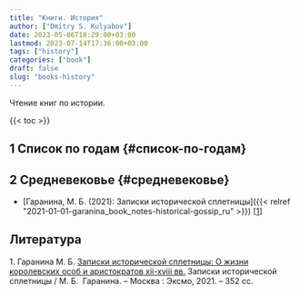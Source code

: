 ```yaml
---
title: "Книги. История"
author: ["Dmitry S. Kulyabov"]
date: 2023-05-06T10:29:00+03:00
lastmod: 2023-07-14T17:36:00+03:00
tags: ["history"]
categories: ["book"]
draft: false
slug: "books-history"
---
```


Чтение книг по истории.

<!--more-->

{{< toc >}}


## <span class="section-num">1</span> Список по годам {#список-по-годам}


## <span class="section-num">2</span> Средневековье {#средневековье}

-   [Гаранина, М. Б. (2021): Записки исторической сплетницы]({{< relref "2021-01-01-garanina_book_notes-historical-gossip_ru" >}}) [<a href="#citeproc_bib_item_1">1</a>]

## Литература

<div class="csl-bib-body">
  <div class="csl-entry"><a id="citeproc_bib_item_1"></a>1.	Гаранина М. Б. <a href="https://libgen.is/book/index.php?md5=56CFC627008DE188A854F134963C6A04">Записки исторической сплетницы: О жизни королевских особ и аристократов xii-xviii вв.</a> Записки исторической сплетницы / М. Б.  Гаранина. – Москва : Эксмо, 2021. – 352 сс.</div>
</div>
